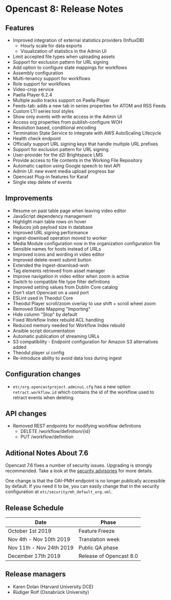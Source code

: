 Opencast 8: Release Notes
=========================

Features
--------

- Improved integration of external statistics providers (InfluxDB)
    - Hourly scale for data exports
    - Visualization of statistics in the Admin UI
- Limit accepted file types when uploading assets
- Support for exclusion pattern for URL signing
- Add option to configure state mappings for workflows
- Assembly configuration
- Multi-tenancy support for workflows
- Role support for workflows
- Video-crop service
- Paella Player 6.2.4
- Multiple audio tracks support on Paella Player
- Feeds-tab: adds a new tab in series properties for ATOM and RSS Feeds
- Custom LTI series tool styles
- Show only events with write access in the Admin UI
- Access org properties from publish-configure WOH
- Resolution based, conditional encoding
- Termination State Service to integrate with AWS AutoScaling Lifecycle
- Health check endpoint
- Officially support URL signing keys that handle multiple URL prefixes
- Support for exclusion pattern for URL signing
- User-provider for the d2l Brightspace LMS
- Provide access to file contents in the Working File Repository
- Automatic caption using Google speech to text API
- Admin UI: new event media upload progress bar
- Opencast Plug-in features for Karaf
- Single step delete of events


Improvements
------------

- Resume on past table page when leaving video editor
- JavaScript dependency management
- Highlight main table rows on hover
- Reduces job payload size in database
- Improved URL signing performance
- ingest-download operation moved to worker
- Media Module configuration now in the organization configuration file
- Sensible names for hosts instead of URLs
- Improved icons and wording in video editor
- Improved delete-event submit button
- Extended the ingest-download-woh
- Tag elements retrieved from asset manager
- Improve navigation in video editor when zoom is active
- Switch to compatible file type filter definitions
- Improved setting values from Dublin Core catalog
- Don't start Opencast on a used port
- ESLint used in Theodul Core
- Theodul Player scroll/zoom overlay to use shift + scroll wheel zoom
- Removed State Mapping "Importing"
- Hide column "Stop" by default
- Fixed Workflow Index rebuild ACL handling
- Reduced memory needed for Workflow Index rebuild
- Ansible script documentation
- Automatic publication of streaming URLs
- S3 compatibility - Endpoint configuration for Amazon S3 alternatives added  
- Theodul player ui config
- Re-introduce ability to avoid data loss during ingest

Configuration changes
---------------------
- `etc/org.opencastproject.adminui.cfg` has a new option `retract.workflow.id` which contains the id of the workflow used
  to retract events when deleting.


API changes
-----------

- Removed REST endpoints for modifying workflow definitions
    - DELETE /workflow/definition/{id}
    - PUT /workflow/definition

Aditional Notes About 7.6
-------------------------
Opencast 7.6 fixes a number of security issues. Upgrading is strongly recommended.
Take a look at the [security advisories](https://github.com/opencast/opencast/security/advisories) for more details.

One change is that the OAI-PMH endpoint is no longer publically accessible by default.
If you need it to be, you can easily change that in the security configuration at `etc/security/mh_default_org.xml`.


Release Schedule
----------------

|Date                         |Phase
|-----------------------------|------------------------------------------
|October 1st 2019             |Feature Freeze
|Nov 4th - Nov 10th 2019      |Translation week
|Nov 11th - Nov 24th 2019     |Public QA phase
|December 17th 2019           |Release of Opencast 8.0


Release managers
----------------

- Karen Dolan (Harvard University DCE)
- Rüdiger Rolf (Osnabrück University)
